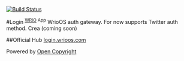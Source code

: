 [![Build Status](https://travis-ci.org/webRunes/Login-WRIO-App.svg?branch=master)](https://travis-ci.org/webRunes/Login-WRIO-App)

#Login <sup>[WRIO](https://wrioos.com) App</sup>
WrioOS auth gateway. For now supports Twitter auth method. Crea
(coming soon)

##Official Hub
[login.wrioos.com](https://login.wrioos.com)

Powered by [Open Copyright](https://opencopyright.wrioos.com)
